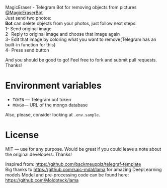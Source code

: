 MagicEraser - Telegram Bot for removing objects from pictures<br>
<a href="https://t.me/MagicEraserBot">@MagicEraserBot</a><br>
Just send two photos:<br>
<b>Bot</b> can delete objects from your photos, just follow next steps:<br>
1- Send original image<br>
2- Reply to original image and choose that image again<br>
3- Edit that image by coloring what you want to remove(Telegram has an built-in function for this)<br>
4- Press send button<br>

And you should be good to go! Feel free to fork and submit pull requests. Thanks!

# Environment variables

- `TOKEN` — Telegram bot token
- `MONGO`— URL of the mongo database

Also, please, consider looking at `.env.sample`.

# License

MIT — use for any purpose. Would be great if you could leave a note about the original developers. Thanks!

Inspired from: https://github.com/backmeupplz/telegraf-template <br/>
Big thanks to https://github.com/saic-mdal/lama for amazing DeepLearning models
Model and pre-processing code can be found here: https://github.com/Moldoteck/lama
